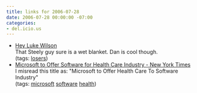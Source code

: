 ```yaml
---
title: links for 2006-07-28
date: 2006-07-28 00:00:00 -07:00
categories:
- del.icio.us
---
```


<ul class="delicious">
	<li>
		<div class="delicious-link"><a href="http://www.steelydan.com/heyluke.html">Hey Luke Wilson</a></div>
		<div class="delicious-extended">That Steely guy sure is a wet blanket. Dan is cool though.</div>
		<div class="delicious-tags">(tags: <a href="http://del.icio.us/torrez/losers">losers</a>)</div>
	</li>
	<li>
		<div class="delicious-link"><a href="http://www.nytimes.com/2006/07/27/technology/27soft.html?ex=1311652800&en=2e589acf4a87ba92&ei=5090&partner=rssuserland&emc=rss">Microsoft to Offer Software for Health Care Industry - New York Times</a></div>
		<div class="delicious-extended">I misread this title as: "Microsoft to Offer Health Care To Software Industry"</div>
		<div class="delicious-tags">(tags: <a href="http://del.icio.us/torrez/microsoft">microsoft</a> <a href="http://del.icio.us/torrez/software">software</a> <a href="http://del.icio.us/torrez/health">health</a>)</div>
	</li>
</ul>
